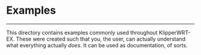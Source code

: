 # Examples
---

This directory contains examples commonly used throughout KlipperWRT-EX. These were created such that you, the user, can actually understand what everything actually *does*. It can be used as documentation, of sorts.